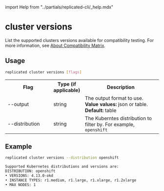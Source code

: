 import Help from "../partials/replicated-cli/_help.mdx"


# cluster versions

List the supported clusters versions available for compatibility testing. For more information, see [About Compatibility Matrix](/vendor/testing-about).

## Usage

```bash
replicated cluster versions [flags]
```

  <table>
  <tr>
    <th width="30%">Flag</th>
    <th width="20%">Type (if applicable)</th>
    <th width="50%">Description</th>
  </tr>
  <Help/>
  <tr>
    <td>--output</td>
    <td>string</td>
    <td>The output format to use. <strong>Value values:</strong> json or table. <strong>Default:</strong> table</td>
  </tr>
  <tr>
    <td>--distribution</td>
    <td>string</td>
    <td>The Kuberntes distribution to filter by. For example, <code>openshift</code></td>
  </tr>
</table>

## Example

```bash
replicated cluster versions --distribution openshift

Supported Kubernetes distributions and versions are:
DISTRIBUTION: openshift
• VERSIONS: 4.13.0-okd
• INSTANCE TYPES: r1.medium, r1.large, r1.xlarge, r1.2xlarge
• MAX NODES: 1
```
                 
